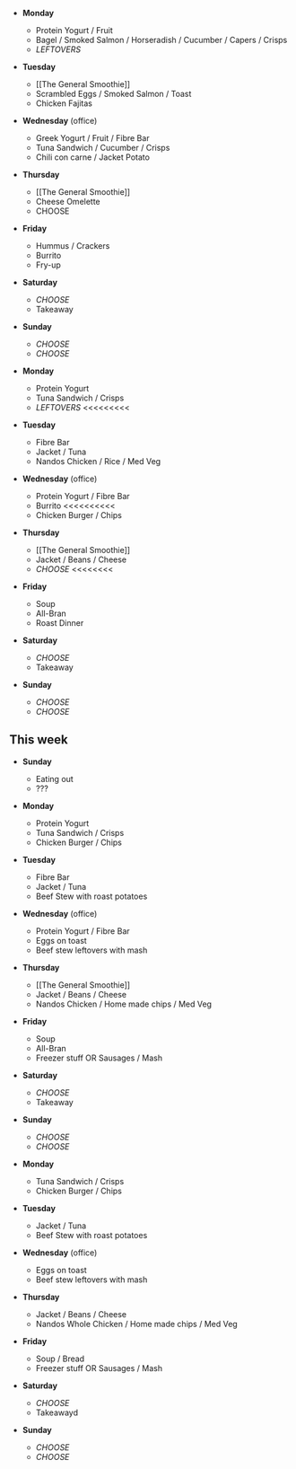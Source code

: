

- **Monday**
	- Protein Yogurt / Fruit
	- Bagel / Smoked Salmon / Horseradish / Cucumber / Capers / Crisps
	- *LEFTOVERS*
- **Tuesday**
	- [[The General Smoothie]]
	- Scrambled Eggs / Smoked Salmon / Toast
	- Chicken Fajitas
- **Wednesday** (office)
	- Greek Yogurt / Fruit / Fibre Bar
	- Tuna Sandwich / Cucumber / Crisps
	- Chili con carne / Jacket Potato
- **Thursday**
	- [[The General Smoothie]]
	- Cheese Omelette
	- CHOOSE
- **Friday**
	- Hummus / Crackers
	- Burrito
	- Fry-up
- **Saturday**
	- *CHOOSE*
	- Takeaway
- **Sunday**
	- *CHOOSE*
	- *CHOOSE*



- **Monday**
	- Protein Yogurt
	- Tuna Sandwich / Crisps
	- *LEFTOVERS* <<<<<<<<<
- **Tuesday**
	- Fibre Bar
	- Jacket / Tuna
	- Nandos Chicken / Rice / Med Veg
- **Wednesday** (office)
	- Protein Yogurt / Fibre Bar
	- Burrito <<<<<<<<<<
	- Chicken Burger / Chips
- **Thursday**
	- [[The General Smoothie]]
	- Jacket / Beans / Cheese
	- *CHOOSE* <<<<<<<<
- **Friday**
	- Soup
	- All-Bran
	- Roast Dinner
- **Saturday**
	- *CHOOSE*
	- Takeaway
- **Sunday**
	- *CHOOSE*
	- *CHOOSE*



## This week

- **Sunday**
	- Eating out
	- ???



- **Monday**
	- Protein Yogurt
	- Tuna Sandwich / Crisps
	- Chicken Burger / Chips
- **Tuesday**
	- Fibre Bar
	- Jacket / Tuna
	- Beef Stew with roast potatoes
- **Wednesday** (office)
	- Protein Yogurt / Fibre Bar
	- Eggs on toast
	- Beef stew leftovers with mash
- **Thursday**
	- [[The General Smoothie]]
	- Jacket / Beans / Cheese
	- Nandos Chicken / Home made chips / Med Veg
- **Friday**
	- Soup
	- All-Bran
	- Freezer stuff OR Sausages / Mash
- **Saturday**
	- *CHOOSE*
	- Takeaway
- **Sunday**
	- *CHOOSE*
	- *CHOOSE*



- **Monday**
	- Tuna Sandwich / Crisps
	- Chicken Burger / Chips
- **Tuesday**
	- Jacket / Tuna
	- Beef Stew with roast potatoes
- **Wednesday** (office)
	- Eggs on toast
	- Beef stew leftovers with mash
- **Thursday**
	- Jacket / Beans / Cheese
	- Nandos Whole Chicken / Home made chips / Med Veg
- **Friday**
	- Soup / Bread
	- Freezer stuff OR Sausages / Mash
- **Saturday**
	- *CHOOSE*
	- Takeawayd
- **Sunday**
	- *CHOOSE*
	- *CHOOSE*